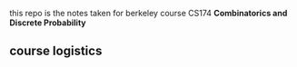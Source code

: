 this repo is the notes taken for berkeley course CS174 **Combinatorics and Discrete Probability**
## course logistics



